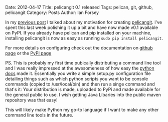 Date: 2012-04-17
Title: pelicangit 0.1 released 
Tags: pelican, git, github, pelicangit
Category: Posts
Author: Ian Forsey

In my [previous post](powering-your-blog-with-pelican-and-git.html) I talked about my motivation for creating [pelicangit](https://github.com/theon/pelicangit). I've spent this last week polishing it up a bit and have now made v0.1 available on PyPI. If you already have pelican and pip installed on your machine, installing pelicangit is now as easy as running `sudo pip install pelicangit`.

For more details on configuring check out the documentation on [github page](https://github.com/theon/pelicangit) or the [PyPI page](http://pypi.python.org/pypi?:action=display&name=pelicangit&version=0.1)

PS. This is probably my first time pubically distributing a command line tool and I was really impressed at the awesomeness of how easy the [python docs](http://docs.python.org/distutils/index.html) made it. Essentially you write a simple setup.py configuration file detailing things such as which python scripts you want to be console commands (copied to /usr/local/bin) and then run a singe command and that's it: Your distribution is made, uploaded to PyPi and made available for the general public to use. I wish getting Java Libaries into the public maven repository was that easy! 

This will likely make Python my go-to language if I want to make any other command line tools in the future.